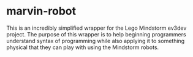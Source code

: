 # marvin-robot
This is an incredibly simplified wrapper for the Lego Mindstorm ev3dev project. The purpose of this wrapper is to help beginning programmers understand syntax of programming while also applying it to something physical that they can play with using the Mindstorm robots.
